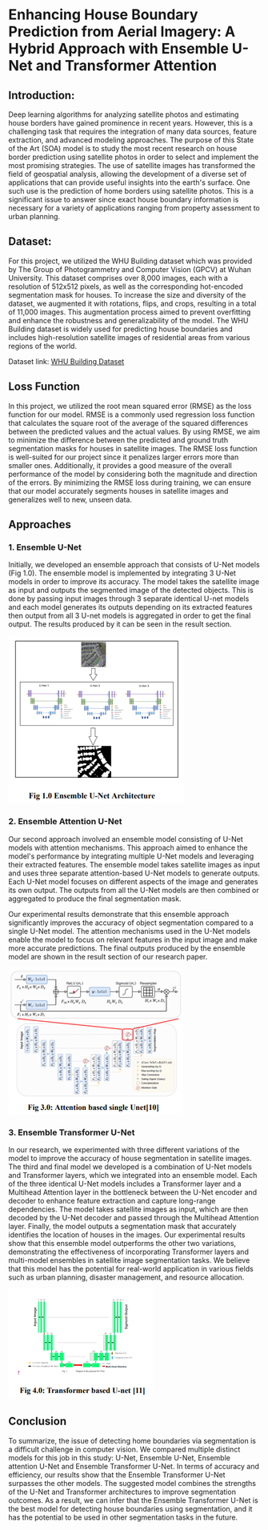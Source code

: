 # Enhancing House Boundary Prediction from Aerial Imagery: A Hybrid Approach with Ensemble U-Net and Transformer Attention

## Introduction:

Deep learning algorithms for analyzing satellite
photos and estimating house borders have gained
prominence in recent years. However, this is a
challenging task that requires the integration of
many data sources, feature extraction, and advanced
modeling approaches. The purpose of this State of
the Art (SOA) model is to study the most recent
research on house border prediction using satellite
photos in order to select and implement the most
promising strategies.
The use of satellite images has transformed the field
of geospatial analysis, allowing the development of
a diverse set of applications that can provide useful
insights into the earth's surface. One such use is the
prediction of home borders using satellite photos.
This is a significant issue to answer since exact
house boundary information is necessary for a
variety of applications ranging from property
assessment to urban planning.

## Dataset:

For this project, we utilized the WHU Building
dataset which was provided by The Group of
Photogrammetry and Computer Vision (GPCV) at
Wuhan University. This dataset comprises over
8,000 images, each with a resolution of 512x512
pixels, as well as the corresponding hot-encoded
segmentation mask for houses. To increase the size
and diversity of the dataset, we augmented it with
rotations, flips, and crops, resulting in a total of
11,000 images. This augmentation process aimed to
prevent overfitting and enhance the robustness and
generalizability of the model. The WHU Building
dataset is widely used for predicting house
boundaries and includes high-resolution satellite
images of residential areas from various regions of
the world.

Dataset link: [WHU Building Dataset](https://www.kaggle.com/datasets/xiaoqian970429/whu-building-dataset)

## Loss Function

In this project, we utilized the root mean squared
error (RMSE) as the loss function for our model.
RMSE is a commonly used regression loss function
that calculates the square root of the average of the
squared differences between the predicted values
and the actual values. By using RMSE, we aim to
minimize the difference between the predicted and
ground truth segmentation masks for houses in
satellite images.
The RMSE loss function is well-suited for our
project since it penalizes larger errors more than
smaller ones. Additionally, it provides a good
measure of the overall performance of the model by
considering both the magnitude and direction of the
errors. By minimizing the RMSE loss during
training, we can ensure that our model accurately
segments houses in satellite images and generalizes
well to new, unseen data.

## Approaches

### 1. Ensemble U-Net

Initially, we developed an ensemble approach that
consists of U-Net models (Fig 1.0). The ensemble
model is implemented by integrating 3 U-Net
models in order to improve its accuracy. The model
takes the satellite image as input and outputs the
segmented image of the detected objects. This is
done by passing input images through 3 separate
identical U-net models and each model generates its
outputs depending on its extracted features then
output from all 3 U-net models is aggregated in
order to get the final output. The results produced
by it can be seen in the result section.

![Fig-1](./assets/img1.png)

### 2. Ensemble Attention U-Net

Our second approach involved an ensemble model
consisting of U-Net models with attention
mechanisms. This approach aimed to enhance the
model's performance by integrating multiple U-Net
models and leveraging their extracted features.
The ensemble model takes satellite images as input
and uses three separate attention-based U-Net
models to generate outputs. Each U-Net model
focuses on different aspects of the image and
generates its own output. The outputs from all the
U-Net models are then combined or aggregated to
produce the final segmentation mask.

Our experimental results demonstrate that this
ensemble approach significantly improves the
accuracy of object segmentation compared to a
single U-Net model. The attention mechanisms used
in the U-Net models enable the model to focus on
relevant features in the input image and make more
accurate predictions. The final outputs produced by
the ensemble model are shown in the result section
of our research paper.

![Fig-1](./assets/img2.png)

### 3. Ensemble Transformer U-Net

In our research, we experimented with three
different variations of the model to improve the
accuracy of house segmentation in satellite images.
The third and final model we developed is a
combination of U-Net models and Transformer
layers, which we integrated into an ensemble
model. Each of the three identical U-Net models
includes a Transformer layer and a Multihead
Attention layer in the bottleneck between the U-Net
encoder and decoder to enhance feature extraction
and capture long-range dependencies. The model
takes satellite images as input, which are then
decoded by the U-Net decoder and passed through
the Multihead Attention layer. Finally, the model
outputs a segmentation mask that accurately
identifies the location of houses in the images. Our
experimental results show that this ensemble model
outperforms the other two variations, demonstrating
the effectiveness of incorporating Transformer
layers and multi-model ensembles in satellite image
segmentation tasks. We believe that this model has
the potential for real-world application in various
fields such as urban planning, disaster management,
and resource allocation.

![Fig-3](./assets/img3.png)

## Conclusion

To summarize, the issue of detecting home
boundaries via segmentation is a difficult challenge
in computer vision. We compared multiple distinct
models for this job in this study: U-Net, Ensemble
U-Net, Ensemble attention U-Net and Ensemble
Transformer U-Net. In terms of accuracy and
efficiency, our results show that the Ensemble
Transformer U-Net surpasses the other models. The
suggested model combines the strengths of the
U-Net and Transformer architectures to improve
segmentation outcomes. As a result, we can infer
that the Ensemble Transformer U-Net is the best
model for detecting house boundaries using
segmentation, and it has the potential to be used in
other segmentation tasks in the future.
